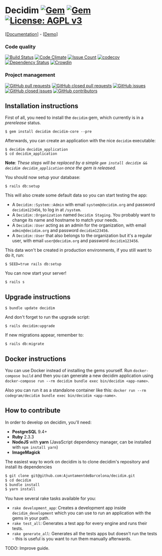 # Decidim [![Gem](https://img.shields.io/gem/v/decidim.svg)](https://rubygems.org/gems/decidim) [![Gem](https://img.shields.io/gem/dt/decidim.svg)](https://rubygems.org/gems/decidim) [![License: AGPL v3](https://img.shields.io/github/license/AjuntamentdeBarcelona/decidim.svg)](https://github.com/AjuntamentdeBarcelona/decidim/blob/master/LICENSE-AGPLv3.txt)

[[Documentation](https://github.com/AjuntamentdeBarcelona/decidim/tree/master/doc)] - [[Demo](http://staging.decidim.codegram.com)]

### Code quality
[![Build Status](https://img.shields.io/travis/AjuntamentdeBarcelona/decidim/master.svg)](https://travis-ci.org/AjuntamentdeBarcelona/decidim)
[![Code Climate](https://img.shields.io/codeclimate/github/AjuntamentdeBarcelona/decidim.svg)](https://codeclimate.com/github/AjuntamentdeBarcelona/decidim/trends)
[![Issue Count](https://img.shields.io/codeclimate/issues/github/AjuntamentdeBarcelona/decidim.svg)](https://codeclimate.com/github/AjuntamentdeBarcelona/decidim/issues)
[![codecov](https://img.shields.io/codecov/c/github/AjuntamentdeBarcelona/decidim.svg)](https://codecov.io/gh/AjuntamentdeBarcelona/decidim)
[![Dependency Status](https://img.shields.io/gemnasium/AjuntamentdeBarcelona/decidim.svg)](https://gemnasium.com/github.com/AjuntamentdeBarcelona/decidim)
[![Crowdin](https://d322cqt584bo4o.cloudfront.net/decidim/localized.svg)](https://crowdin.com/project/decidim/invite)

### Project management
[![GitHub pull requests](https://img.shields.io/github/issues-pr/AjuntamentdeBarcelona/decidim.svg)](https://github.com/AjuntamentdeBarcelona/decidim/pulls)
[![GitHub closed pull requests](https://img.shields.io/github/issues-pr-closed/AjuntamentdeBarcelona/decidim.svg)](https://github.com/AjuntamentdeBarcelona/decidim/pulls?utf8=%E2%9C%93&q=is%3Apr%20is%3Aclosed)
[![GitHub issues](https://img.shields.io/github/issues/AjuntamentdeBarcelona/decidim.svg)](https://github.com/AjuntamentdeBarcelona/decidim/issues)
[![GitHub closed issues](https://img.shields.io/github/issues-closed/AjuntamentdeBarcelona/decidim.svg)](https://github.com/AjuntamentdeBarcelona/decidim/issues?utf8=%E2%9C%93&q=is%3Aissue%20is%3Aclosed)
[![GitHub contributors](https://img.shields.io/github/contributors/AjuntamentdeBarcelona/decidim.svg)](https://github.com/AjuntamentdeBarcelona/decidim/graphs/contributors)

## Installation instructions

First of all, you need to install the `decidim` gem, which currently is in a *prerelease* status.

```
$ gem install decidim decidim-core --pre
```

Afterwards, you can create an application with the nice `decidim` executable:

```
$ decidim decidim_application
$ cd decidim_application
```

**Note**: *These steps will be replaced by a simple `gem install decidim && decidim decidim_application` once the gem is released.*

You should now setup your database:

```
$ rails db:setup
```

This will also create some default data so you can start testing the app:

* A `Decidim::System::Admin` with email `system@decidim.org` and password
 `decidim123456`, to log in at `/system`.
* A `Decidim::Organization` named `Decidim Staging`. You probably want to
  change its name and hostname to match your needs.
* A `Decidim::User` acting as an admin for the organization, with email
 `admin@decidim.org` and password `decidim123456`.
* A `Decidim::User` that also belongs to the organization but it's a regular
  user, with email `user@decidim.org` and password `decidim123456`.

This data won't be created in production environments, if you still want to do it, run:

```
$ SEED=true rails db:setup
```

You can now start your server!

```
$ rails s
```

## Upgrade instructions

```
$ bundle update decidim
```

And don't forget to run the upgrade script:

```
$ rails decidim:upgrade
```

If new migrations appear, remember to:

```
$ rails db:migrate
```

## Docker instructions

You can use Docker instead of installing the gems yourself. Run `docker-compose build` and then you can generate a new decidim application using `docker-compose run --rm decidim bundle exec bin/decidim <app-name>`.

Also you can run it as a standalone container like this:
`docker run --rm codegram/decidim bundle exec bin/decidim <app-name>`.

## How to contribute

In order to develop on decidim, you'll need:

* **PostgreSQL** 9.4+
* **Ruby** 2.3.3
* **NodeJS** with **yarn** (JavaScript dependency manager, can be installed with `npm install yarn`)
* **ImageMagick**

The easiest way to work on decidim is to clone decidim's repository and install its dependencies

```bash
$ git clone git@github.com:AjuntamentdeBarcelona/decidim.git
$ cd decidim
$ bundle install
$ yarn install
```

You have several rake tasks available for you:

* `rake development_app`: Creates a development app inside `decidim_development` which you can use to run an application with the gems in your path.
* `rake test_all`: Generates a test app for every engine and runs their tests.
* `rake generate_all`: Generates all the tests apps but doesn't run the tests - this is useful is you want to run them manually afterwards.

TODO: Improve guide.
